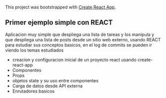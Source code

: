 This project was bootstrapped with [Create React App](https://github.com/facebook/create-react-app).

## Primer ejemplo simple con REACT

Aplicacion muy simple que despliega una lista de tareas y los manipula y que despliega una lista de posts desde un sitio web externo, usando REACT para estudiar sus conceptos basicos, en el log de commits se pueden ir viendo los temas estudiados

- creacion y configuracion inicial de un proyecto react usando create-react-app
- Componentes
- Props
- objetos state y su uso entre componentes
- Carga de datos desde API externa
- Enrutadores basicos
